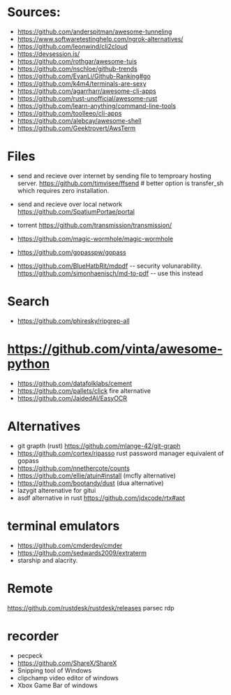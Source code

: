 
# Sources:
* https://github.com/anderspitman/awesome-tunneling
* https://www.softwaretestinghelp.com/ngrok-alternatives/
* https://github.com/leonwind/cli2cloud
* https://devsession.is/
* https://github.com/rothgar/awesome-tuis
* https://github.com/nschloe/github-trends
* https://github.com/EvanLi/Github-Ranking#go
* https://github.com/k4m4/terminals-are-sexy
* https://github.com/agarrharr/awesome-cli-apps
* https://github.com/rust-unofficial/awesome-rust
* https://github.com/learn-anything/command-line-tools
* https://github.com/toolleeo/cli-apps
* https://github.com/alebcay/awesome-shell
* https://github.com/Geektrovert/AwsTerm


# Files
* send and recieve over internet by sending file to temproary hosting server. https://github.com/timvisee/ffsend  # better option is transfer_sh which requires zero installation.
* send and recieve over local network https://github.com/SpatiumPortae/portal
* torrent https://github.com/transmission/transmission/
* https://github.com/magic-wormhole/magic-wormhole
* https://github.com/gopasspw/gopass

* https://github.com/BlueHatbRit/mdpdf -- security volunarability. https://github.com/simonhaenisch/md-to-pdf  -- use this instead

# Search
* https://github.com/phiresky/ripgrep-all


# https://github.com/vinta/awesome-python
* https://github.com/datafolklabs/cement
* https://github.com/pallets/click fire alternative
* https://github.com/JaidedAI/EasyOCR


# Alternatives
* git grapth (rust) https://github.com/mlange-42/git-graph
* https://github.com/cortex/ripasso rust password manager equivalent of gopass
* https://github.com/nnethercote/counts
* https://github.com/ellie/atuin#install (mcfly alternative)
* https://github.com/bootandy/dust (dua alternative)
* lazygit  alterenative for gitui
* asdf alternative in rust https://github.com/jdxcode/rtx#apt

# terminal emulators
* https://github.com/cmderdev/cmder
* https://github.com/sedwards2009/extraterm
* starship and alacrity.


# Remote
https://github.com/rustdesk/rustdesk/releases
parsec rdp

# recorder
* pecpeck
* https://github.com/ShareX/ShareX
* Snipping tool of Windows
* clipchamp video editor of windows
* Xbox Game Bar of windows
